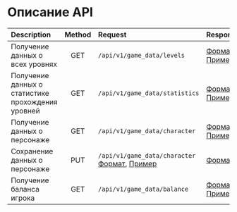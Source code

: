 # Описание API

| Description                                       | Method | Request                                                                                                                                                                                                                         | Response                                                                                                                                                                                        |
|:--------------------------------------------------|:------:|:--------------------------------------------------------------------------------------------------------------------------------------------------------------------------------------------------------------------------------|:------------------------------------------------------------------------------------------------------------------------------------------------------------------------------------------------|
| Получение данных о всех уровнях                   |  GET   | `/api/v1/game_data/levels`                                                                                                                                                                                                      | [Формат](https://github.com/Hiker-Hope/docs_example/blob/master/API/formats/levels.md), [Пример](https://github.com/Hiker-Hope/docs_example/blob/master/API/examples/levels.json)               |
| Получение данных о статистике прохождения уровней |  GET   | `/api/v1/game_data/statistics`                                                                                                                                                                                                  | [Формат](https://github.com/Hiker-Hope/docs_example/blob/master/API/formats/statistics.md), [Пример](https://github.com/Hiker-Hope/docs_example/blob/master/API/examples/statistics.json)       |
| Получение данных о персонаже                      |  GET   | `/api/v1/game_data/character`                                                                                                                                                                                                   | [Формат](https://github.com/Hiker-Hope/docs_example/blob/master/API/formats/character_get.md), [Пример](https://github.com/Hiker-Hope/docs_example/blob/master/API/examples/character_get.json) |
| Сохранение данных о персонаже                     |  PUT   | `/api/v1/game_data/character` [Формат](https://github.com/Hiker-Hope/docs_example/blob/master/API/formats/character_put.md), [Пример](https://github.com/Hiker-Hope/docs_example/blob/master/API/examples/character_put.json) | [Формат](https://github.com/Hiker-Hope/docs_example/blob/master/API/examples/ok.json)                                                                                                           |
| Получение баланса игрока                          |  GET   | `/api/v1/game_data/balance`                                                                                                                                                                                                     | [Формат](https://github.com/Hiker-Hope/docs_example/blob/master/API/formats/balance.md), [Пример](https://github.com/Hiker-Hope/docs_example/blob/master/API/examples/balance.json)             |


